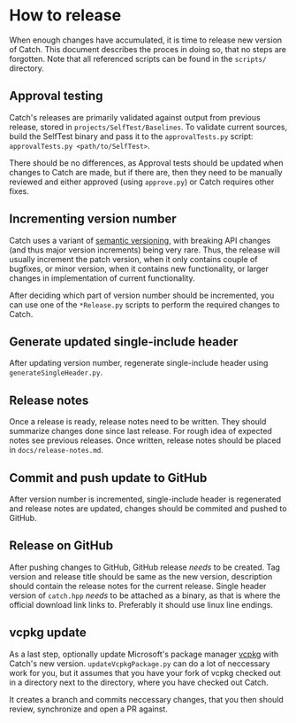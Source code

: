 # How to release

When enough changes have accumulated, it is time to release new version of Catch. This document describes the proces in doing so, that no steps are forgotten. Note that all referenced scripts can be found in the `scripts/` directory.


## Approval testing

Catch's releases are primarily validated against output from previous release, stored in `projects/SelfTest/Baselines`. To validate current sources, build the SelfTest binary and pass it to the `approvalTests.py` script: `approvalTests.py <path/to/SelfTest>`.

There should be no differences, as Approval tests should be updated when changes to Catch are made, but if there are, then they need to be manually reviewed and either approved (using `approve.py`) or Catch requires other fixes.


## Incrementing version number

Catch uses a variant of [semantic versioning](http://semver.org/), with breaking API changes (and thus major version increments) being very rare. Thus, the release will usually increment the patch version, when it only contains couple of bugfixes, or minor version, when it contains new functionality, or larger changes in implementation of current functionality. 

After deciding which part of version number should be incremented, you can use one of the `*Release.py` scripts to perform the required changes to Catch.


## Generate updated single-include header

After updating version number, regenerate single-include header using `generateSingleHeader.py`.


## Release notes

Once a release is ready, release notes need to be written. They should summarize changes done since last release. For rough idea of expected notes see previous releases. Once written, release notes should be placed in `docs/release-notes.md`.


## Commit and push update to GitHub

After version number is incremented, single-include header is regenerated and release notes are updated, changes should be commited and pushed to GitHub. 


## Release on GitHub

After pushing changes to GitHub, GitHub release *needs* to be created. Tag version and release title should be same as the new version, description should contain the release notes for the current release. Single header version of `catch.hpp` *needs* to be attached as a binary, as that is where the official download link links to. Preferably it should use linux line endings.


## vcpkg update

As a last step, optionally update Microsoft's package manager [vcpkg](https://github.com/Microsoft/vcpkg) with Catch's new version. `updateVcpkgPackage.py` can do a lot of neccessary work for you, but it assumes that you have your fork of vcpkg checked out in a directory next to the directory, where you have checked out Catch.

It creates a branch and commits neccessary changes, that you then should review, synchronize and open a PR against.
